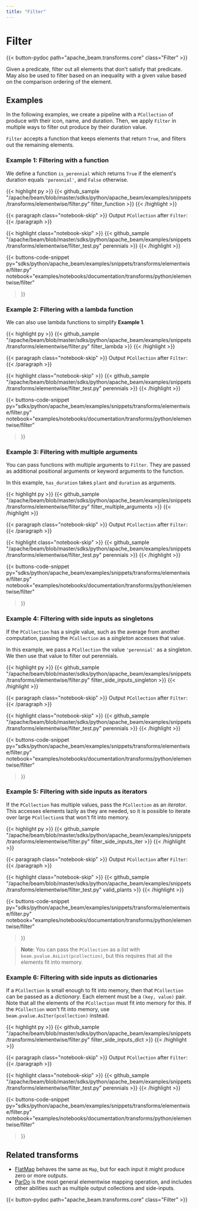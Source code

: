 ```yaml
---
title: "Filter"
---
```

<!--
Licensed under the Apache License, Version 2.0 (the "License");
you may not use this file except in compliance with the License.
You may obtain a copy of the License at

http://www.apache.org/licenses/LICENSE-2.0

Unless required by applicable law or agreed to in writing, software
distributed under the License is distributed on an "AS IS" BASIS,
WITHOUT WARRANTIES OR CONDITIONS OF ANY KIND, either express or implied.
See the License for the specific language governing permissions and
limitations under the License.
-->

# Filter

<script type="text/javascript">
localStorage.setItem('language', 'language-py')
</script>

{{< button-pydoc path="apache_beam.transforms.core" class="Filter" >}}

Given a predicate, filter out all elements that don't satisfy that predicate.
May also be used to filter based on an inequality with a given value based
on the comparison ordering of the element.

## Examples

In the following examples, we create a pipeline with a `PCollection` of produce with their icon, name, and duration.
Then, we apply `Filter` in multiple ways to filter out produce by their duration value.

`Filter` accepts a function that keeps elements that return `True`, and filters out the remaining elements.

### Example 1: Filtering with a function

We define a function `is_perennial` which returns `True` if the element's duration equals `'perennial'`, and `False` otherwise.

{{< highlight py >}}
{{< github_sample "/apache/beam/blob/master/sdks/python/apache_beam/examples/snippets/transforms/elementwise/filter.py" filter_function >}}
{{< /highlight >}}

{{< paragraph class="notebook-skip" >}}
Output `PCollection` after `Filter`:
{{< /paragraph >}}

{{< highlight class="notebook-skip" >}}
{{< github_sample "/apache/beam/blob/master/sdks/python/apache_beam/examples/snippets/transforms/elementwise/filter_test.py" perennials >}}
{{< /highlight >}}

{{< buttons-code-snippet
  py="sdks/python/apache_beam/examples/snippets/transforms/elementwise/filter.py"
  notebook="examples/notebooks/documentation/transforms/python/elementwise/filter"
>}}

### Example 2: Filtering with a lambda function

We can also use lambda functions to simplify **Example 1**.

{{< highlight py >}}
{{< github_sample "/apache/beam/blob/master/sdks/python/apache_beam/examples/snippets/transforms/elementwise/filter.py" filter_lambda >}}
{{< /highlight >}}

{{< paragraph class="notebook-skip" >}}
Output `PCollection` after `Filter`:
{{< /paragraph >}}

{{< highlight class="notebook-skip" >}}
{{< github_sample "/apache/beam/blob/master/sdks/python/apache_beam/examples/snippets/transforms/elementwise/filter_test.py" perennials >}}
{{< /highlight >}}

{{< buttons-code-snippet
  py="sdks/python/apache_beam/examples/snippets/transforms/elementwise/filter.py"
  notebook="examples/notebooks/documentation/transforms/python/elementwise/filter"
>}}

### Example 3: Filtering with multiple arguments

You can pass functions with multiple arguments to `Filter`.
They are passed as additional positional arguments or keyword arguments to the function.

In this example, `has_duration` takes `plant` and `duration` as arguments.

{{< highlight py >}}
{{< github_sample "/apache/beam/blob/master/sdks/python/apache_beam/examples/snippets/transforms/elementwise/filter.py" filter_multiple_arguments >}}
{{< /highlight >}}

{{< paragraph class="notebook-skip" >}}
Output `PCollection` after `Filter`:
{{< /paragraph >}}

{{< highlight class="notebook-skip" >}}
{{< github_sample "/apache/beam/blob/master/sdks/python/apache_beam/examples/snippets/transforms/elementwise/filter_test.py" perennials >}}
{{< /highlight >}}

{{< buttons-code-snippet
  py="sdks/python/apache_beam/examples/snippets/transforms/elementwise/filter.py"
  notebook="examples/notebooks/documentation/transforms/python/elementwise/filter"
>}}

### Example 4: Filtering with side inputs as singletons

If the `PCollection` has a single value, such as the average from another computation,
passing the `PCollection` as a *singleton* accesses that value.

In this example, we pass a `PCollection` the value `'perennial'` as a singleton.
We then use that value to filter out perennials.

{{< highlight py >}}
{{< github_sample "/apache/beam/blob/master/sdks/python/apache_beam/examples/snippets/transforms/elementwise/filter.py" filter_side_inputs_singleton >}}
{{< /highlight >}}

{{< paragraph class="notebook-skip" >}}
Output `PCollection` after `Filter`:
{{< /paragraph >}}

{{< highlight class="notebook-skip" >}}
{{< github_sample "/apache/beam/blob/master/sdks/python/apache_beam/examples/snippets/transforms/elementwise/filter_test.py" perennials >}}
{{< /highlight >}}

{{< buttons-code-snippet
  py="sdks/python/apache_beam/examples/snippets/transforms/elementwise/filter.py"
  notebook="examples/notebooks/documentation/transforms/python/elementwise/filter"
>}}

### Example 5: Filtering with side inputs as iterators

If the `PCollection` has multiple values, pass the `PCollection` as an *iterator*.
This accesses elements lazily as they are needed,
so it is possible to iterate over large `PCollection`s that won't fit into memory.

{{< highlight py >}}
{{< github_sample "/apache/beam/blob/master/sdks/python/apache_beam/examples/snippets/transforms/elementwise/filter.py" filter_side_inputs_iter >}}
{{< /highlight >}}

{{< paragraph class="notebook-skip" >}}
Output `PCollection` after `Filter`:
{{< /paragraph >}}

{{< highlight class="notebook-skip" >}}
{{< github_sample "/apache/beam/blob/master/sdks/python/apache_beam/examples/snippets/transforms/elementwise/filter_test.py" valid_plants >}}
{{< /highlight >}}

{{< buttons-code-snippet
  py="sdks/python/apache_beam/examples/snippets/transforms/elementwise/filter.py"
  notebook="examples/notebooks/documentation/transforms/python/elementwise/filter"
>}}

> **Note**: You can pass the `PCollection` as a *list* with `beam.pvalue.AsList(pcollection)`,
> but this requires that all the elements fit into memory.

### Example 6: Filtering with side inputs as dictionaries

If a `PCollection` is small enough to fit into memory, then that `PCollection` can be passed as a *dictionary*.
Each element must be a `(key, value)` pair.
Note that all the elements of the `PCollection` must fit into memory for this.
If the `PCollection` won't fit into memory, use `beam.pvalue.AsIter(pcollection)` instead.

{{< highlight py >}}
{{< github_sample "/apache/beam/blob/master/sdks/python/apache_beam/examples/snippets/transforms/elementwise/filter.py" filter_side_inputs_dict >}}
{{< /highlight >}}

{{< paragraph class="notebook-skip" >}}
Output `PCollection` after `Filter`:
{{< /paragraph >}}

{{< highlight class="notebook-skip" >}}
{{< github_sample "/apache/beam/blob/master/sdks/python/apache_beam/examples/snippets/transforms/elementwise/filter_test.py" perennials >}}
{{< /highlight >}}

{{< buttons-code-snippet
  py="sdks/python/apache_beam/examples/snippets/transforms/elementwise/filter.py"
  notebook="examples/notebooks/documentation/transforms/python/elementwise/filter"
>}}

## Related transforms

* [FlatMap](/documentation/transforms/python/elementwise/flatmap) behaves the same as `Map`, but for
  each input it might produce zero or more outputs.
* [ParDo](/documentation/transforms/python/elementwise/pardo) is the most general elementwise mapping
  operation, and includes other abilities such as multiple output collections and side-inputs.

{{< button-pydoc path="apache_beam.transforms.core" class="Filter" >}}
